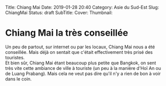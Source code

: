 Title: Chiang Mai
Date: 2019-01-28 20:40
Category: Asie du Sud-Est
Slug: ChiangMai
Status: draft
SubTitle: 
Cover: 
Thumbnail: 

# Chiang Mai la très conseillée
Un peu de partout, sur internet ou par les locaux, Chiang Mai nous a été conseillée. Mais déjà on sentait que c'était effectivement très prisé des touristes.  
Et bien sûr, Chiang Mai étant beaucoup plus petite que Bangkok, on sent très vite cette ambiance de ville à touriste (un peu à la manière d'Hoï An ou de Luang Prabang). Mais cela ne veut pas dire qu'il n'y a rien de bon à voir dans le coin.